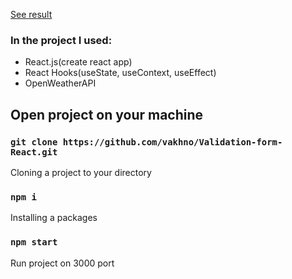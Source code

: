 [See result](https://vakhno.github.io/Weather-React/)

### In the project I used:
  - React.js(create react app)
  - React Hooks(useState, useContext, useEffect)
  - OpenWeatherAPI
  
## Open project on your machine

### `git clone https://github.com/vakhno/Validation-form-React.git`

Cloning a project to your directory

### `npm i`

Installing a packages

### `npm start`

Run project on 3000 port
